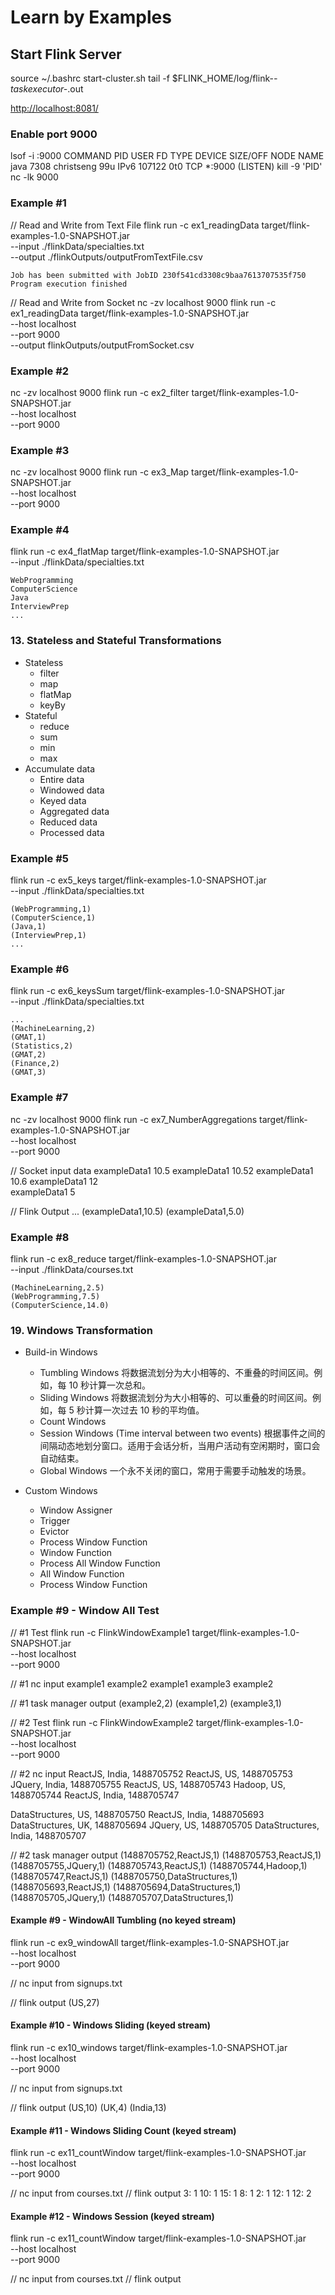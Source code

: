 # Learn by Examples

## Start Flink Server

source ~/.bashrc
start-cluster.sh
tail -f $FLINK_HOME/log/flink-*-taskexecutor-*.out

<http://localhost:8081/>

### Enable port 9000

lsof -i :9000
    COMMAND  PID       USER   FD   TYPE DEVICE SIZE/OFF NODE NAME
    java    7308 christseng   99u  IPv6 107122      0t0  TCP *:9000 (LISTEN)
kill -9 'PID'
nc -lk 9000

### Example #1

// Read and Write from Text File
flink run -c ex1_readingData target/flink-examples-1.0-SNAPSHOT.jar \
    --input ./flinkData/specialties.txt \
    --output ./flinkOutputs/outputFromTextFile.csv

    Job has been submitted with JobID 230f541cd3308c9baa7613707535f750
    Program execution finished

// Read and Write from Socket
nc -zv localhost 9000
flink run -c ex1_readingData target/flink-examples-1.0-SNAPSHOT.jar \
    --host localhost \
    --port 9000 \
    --output flinkOutputs/outputFromSocket.csv

### Example #2

nc -zv localhost 9000
flink run -c ex2_filter target/flink-examples-1.0-SNAPSHOT.jar \
    --host localhost \
    --port 9000

### Example #3

nc -zv localhost 9000
flink run -c ex3_Map target/flink-examples-1.0-SNAPSHOT.jar \
    --host localhost \
    --port 9000

### Example #4

flink run -c ex4_flatMap target/flink-examples-1.0-SNAPSHOT.jar \
    --input ./flinkData/specialties.txt

    WebProgramming
    ComputerScience
    Java
    InterviewPrep
    ...

### 13. Stateless and Stateful Transformations

- Stateless
  - filter
  - map
  - flatMap
  - keyBy
- Stateful
  - reduce
  - sum
  - min
  - max
- Accumulate data
  - Entire data
  - Windowed data
  - Keyed data
  - Aggregated data
  - Reduced data
  - Processed data

### Example #5

flink run -c ex5_keys target/flink-examples-1.0-SNAPSHOT.jar \
    --input ./flinkData/specialties.txt

    (WebProgramming,1)
    (ComputerScience,1)
    (Java,1)
    (InterviewPrep,1)
    ...

### Example #6

flink run -c ex6_keysSum target/flink-examples-1.0-SNAPSHOT.jar \
    --input ./flinkData/specialties.txt

    ...
    (MachineLearning,2)
    (GMAT,1)
    (Statistics,2)
    (GMAT,2)
    (Finance,2)
    (GMAT,3)

### Example #7

nc -zv localhost 9000
flink run -c ex7_NumberAggregations target/flink-examples-1.0-SNAPSHOT.jar \
    --host localhost \
    --port 9000

// Socket input data
    exampleData1 10.5
    exampleData1 10.52
    exampleData1 10.6
    exampleData1 12  
    exampleData1 5

// Flink Output
    ...
    (exampleData1,10.5)
    (exampleData1,5.0)

### Example #8

flink run -c ex8_reduce target/flink-examples-1.0-SNAPSHOT.jar \
    --input ./flinkData/courses.txt

    (MachineLearning,2.5)
    (WebProgramming,7.5)
    (ComputerScience,14.0)

### 19. Windows Transformation

- Build-in Windows
  - Tumbling Windows
    将数据流划分为大小相等的、不重叠的时间区间。例如，每 10 秒计算一次总和。
  - Sliding Windows
    将数据流划分为大小相等的、可以重叠的时间区间。例如，每 5 秒计算一次过去 10 秒的平均值。
  - Count Windows
  - Session Windows (Time interval between two events)
    根据事件之间的间隔动态地划分窗口。适用于会话分析，当用户活动有空闲期时，窗口会自动结束。
  - Global Windows
    一个永不关闭的窗口，常用于需要手动触发的场景。

- Custom Windows
  - Window Assigner
  - Trigger
  - Evictor
  - Process Window Function
  - Window Function
  - Process All Window Function
  - All Window Function
  - Process Window Function

### Example #9 - Window All Test

// #1 Test
flink run -c FlinkWindowExample1 target/flink-examples-1.0-SNAPSHOT.jar \
    --host localhost \
    --port 9000

// #1 nc input
example1
example2
example1
example3
example2

// #1 task manager output
(example2,2)
(example1,2)
(example3,1)

// #2 Test
flink run -c FlinkWindowExample2 target/flink-examples-1.0-SNAPSHOT.jar \
    --host localhost \
    --port 9000

// #2 nc input
ReactJS, India, 1488705752
ReactJS, US, 1488705753
JQuery, India, 1488705755
ReactJS, US, 1488705743
Hadoop, US, 1488705744
ReactJS, India, 1488705747

DataStructures, US, 1488705750
ReactJS, India, 1488705693
DataStructures, UK, 1488705694
JQuery, US, 1488705705
DataStructures, India, 1488705707

// #2 task manager output
(1488705752,ReactJS,1)
(1488705753,ReactJS,1)
(1488705755,JQuery,1)
(1488705743,ReactJS,1)
(1488705744,Hadoop,1)
(1488705747,ReactJS,1)
(1488705750,DataStructures,1)
(1488705693,ReactJS,1)
(1488705694,DataStructures,1)
(1488705705,JQuery,1)
(1488705707,DataStructures,1)

#### Example #9 - WindowAll Tumbling (no keyed stream)

flink run -c ex9_windowAll target/flink-examples-1.0-SNAPSHOT.jar \
    --host localhost \
    --port 9000

// nc input from signups.txt

// flink output
(US,27)

#### Example #10 - Windows Sliding (keyed stream)

flink run -c ex10_windows target/flink-examples-1.0-SNAPSHOT.jar \
    --host localhost \
    --port 9000

// nc input from signups.txt

// flink output
(US,10)
(UK,4)
(India,13)

#### Example #11 - Windows Sliding Count (keyed stream)

flink run -c ex11_countWindow target/flink-examples-1.0-SNAPSHOT.jar \
    --host localhost \
    --port 9000

// nc input from courses.txt
// flink output
3: 1
10: 1
15: 1
8: 1
2: 1
12: 1
12: 2

#### Example #12 - Windows Session (keyed stream)

flink run -c ex11_countWindow target/flink-examples-1.0-SNAPSHOT.jar \
    --host localhost \
    --port 9000

// nc input from courses.txt
// flink output
